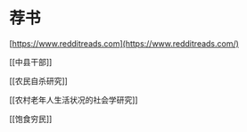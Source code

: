 # 荐书
[https://www.redditreads.com](https://www.redditreads.com/)


[[中县干部]]

[[农民自杀研究]]


[[农村老年人生活状况的社会学研究]]

[[饱食穷民]]



